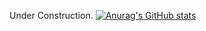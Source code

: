 Under Construction.
[![Anurag's GitHub stats](https://github-readme-stats.vercel.app/api?username=BlankSpot08)](https://github.com/BlankSpot08/README)
